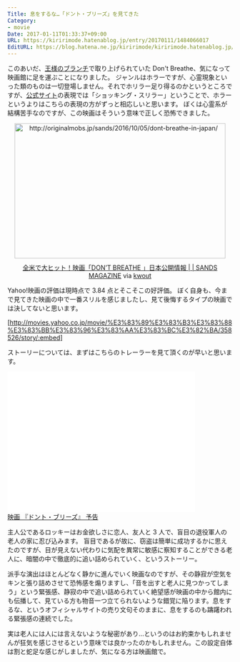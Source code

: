 ```yaml
---
Title: 息をするな…「ドント・ブリーズ」を見てきた
Category:
- movie
Date: 2017-01-11T01:33:37+09:00
URL: https://kiririmode.hatenablog.jp/entry/20170111/1484066017
EditURL: https://blog.hatena.ne.jp/kiririmode/kiririmode.hatenablog.jp/atom/entry/10328749687205549687
---
```


このあいだ、[王様のブランチ](http://www.tbs.co.jp/brunch/)で取り上げられていた Don't Breathe、気になって映画館に足を運ぶことになりました。
ジャンルはホラーですが、心霊現象といった類のものは一切登場しません。それでホリラー足り得るのかというところですが、[公式サイト](http://www.dont-breathe.jp/)の表現では「ショッキング・スリラー」ということで、ホラーというよりはこちらの表現の方がずっと相応しいと思います。
ぼくは心霊系が結構苦手なのですが、この映画はそういう意味で正しく恐怖できました。

<div class="kwout" style="text-align: center;"><a href="http://originalmobs.jp/sands/2016/10/05/dont-breathe-in-japan/"><img src="http://kwout.com/cutout/c/de/vi/feh_bor.jpg" alt="http://originalmobs.jp/sands/2016/10/05/dont-breathe-in-japan/" title="全米で大ヒット！映画「DON’T BREATHE 」日本公開情報 | | SANDS MAGAZINE" width="472" height="303" style="border: none;" /></a><p style="margin-top: 10px; text-align: center;"><a href="http://originalmobs.jp/sands/2016/10/05/dont-breathe-in-japan/">全米で大ヒット！映画「DON’T BREATHE 」日本公開情報 | | SANDS MAGAZINE</a> via <a href="http://kwout.com/quote/cdevifeh">kwout</a></p></div>

Yahoo!映画の評価は現時点で 3.84 点とそこそこの好評価。
ぼく自身も、今まで見てきた映画の中で一番スリルを感じましたし、見て後悔するタイプの映画では決してないと思います。

[http://movies.yahoo.co.jp/movie/%E3%83%89%E3%83%B3%E3%83%88%E3%83%BB%E3%83%96%E3%83%AA%E3%83%BC%E3%82%BA/358526/story/:embed]

ストーリーについては、まずはこちらのトレーラーを見て頂くのが早いと思います。

<iframe width="420" height="315" frameborder="0" allowfullscreen="" src="//www.youtube.com/embed/ZG8gRHJ9sN0"></iframe><br><a href="https://youtube.com/watch?v=ZG8gRHJ9sN0">映画 『ドント・ブリーズ』 予告</a>

主人公であるロッキーはお金欲しさに恋人、友人と 3 人で、盲目の退役軍人の老人の家に忍び込みます。
盲目であるが故に、窃盗は簡単に成功するかに思えたのですが、目が見えない代わりに気配を異常に敏感に察知することができる老人に、暗闇の中で徹底的に追い詰められていく、というストーリー。


派手な演出はほとんどなく静かに進んでいく映画なのですが、その静寂が空気をキンと張り詰めさせて恐怖感を煽りますし、「音を出すと老人に見つかってしまう」という緊張感、静寂の中で追い詰められていく絶望感が映画の中から館内にも伝播して、見ている方も物音一つ立てられないような錯覚に陥ります。息をするな、というオフィシャルサイトの売り文句そのままに、息をするのも躊躇われる緊張感の連続でした。




実は老人には人には言えないような秘密があり…というのはお約束かもしれませんが狂気を感じさせるという意味では良かったのかもしれません。この設定自体は割と蛇足な感じがしましたが、気になる方は映画館で。
